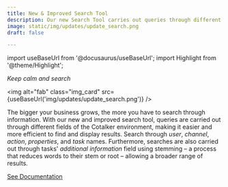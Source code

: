 ```yaml
---
title: New & Improved Search Tool
description: Our new Search Tool carries out queries through different fields of the Cotalker environment, making it easier and more efficient to find and display results.
image: static/img/updates/update_search.png
draft: false

---
```


import useBaseUrl from '@docusaurus/useBaseUrl'; 
import Highlight from '@theme/Highlight';


<div className="align-center">
<div class="card">
<div class="card__header">

<span className="hero__subtitle"><em>

Keep calm and search 

</em></span>

</div>
<div class="card__image">

<img alt="fab" class="img_card" src={useBaseUrl('img/updates/update_search.png')} />
<br/>

</div>
<div class="card__body">

The bigger your business grows, the more you have to search through information. With our new and improved search tool, queries are carried out through different fields of the Cotalker environment, making it easier and more efficient to find and display results. Search through _user_, _channel_, _action_, _properties_, and _task_ names. Furthermore, searches are also carried out through tasks' _additional information_ field using stemming – a process that reduces words to their stem or root – allowing a broader range of results.

</div>
<div className="card__footer text-center align-padding-center">

<a className="button button--info button--block" href="/docs/documentation/client/client_search">See Documentation</a>
<br/>

</div>
</div>
</div>
